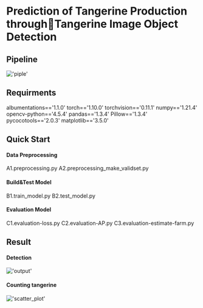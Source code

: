 # Prediction of Tangerine Production throughTangerine Image Object Detection
## Pipeline
!['piple']('./fig/pipline.jpg')

## Requirments
albumentations=='1.1.0'
torch=='1.10.0'
torchvision=='0.11.1'
numpy=='1.21.4'
opencv-python=='4.5.4'
pandas=='1.3.4'
Pillow=='1.3.4'
pycocotools=='2.0.3'
matplotlib=='3.5.0'

## Quick Start
#### Data Preprocessing
A1.preprocessing.py 
A2.preprocessing_make_validset.py

#### Build&Test Model
B1.train_model.py
B2.test_model.py

#### Evaluation Model
C1.evaluation-loss.py 
C2.evaluation-AP.py
C3.evaluation-estimate-farm.py 


## Result
#### Detection
!['output']('./fig/output.png')

#### Counting tangerine 
!['scatter_plot']('./fig/scatter_plot.png')

